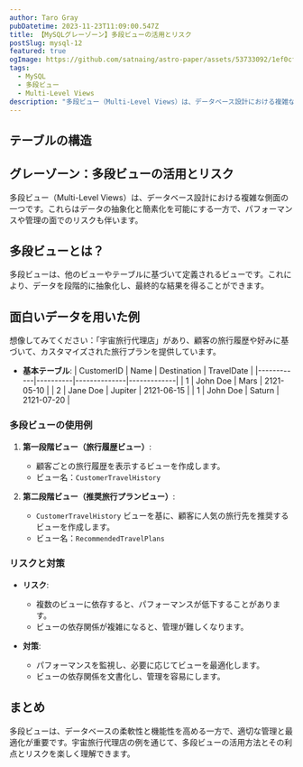```yaml
---
author: Taro Gray
pubDatetime: 2023-11-23T11:09:00.547Z
title: 【MySQLグレーゾーン】多段ビューの活用とリスク
postSlug: mysql-12
featured: true
ogImage: https://github.com/satnaing/astro-paper/assets/53733092/1ef0cf03-8137-4d67-ac81-84a032119e3a
tags:
  - MySQL
  - 多段ビュー
  - Multi-Level Views
description: "多段ビュー（Multi-Level Views）は、データベース設計における複雑な側面の一つです。これらはデータの抽象化と簡素化を可能にする一方で、パフォーマンスや管理の面でのリスクも伴います。"
---
```


## テーブルの構造

## グレーゾーン：多段ビューの活用とリスク

多段ビュー（Multi-Level Views）は、データベース設計における複雑な側面の一つです。これらはデータの抽象化と簡素化を可能にする一方で、パフォーマンスや管理の面でのリスクも伴います。

## 多段ビューとは？

多段ビューは、他のビューやテーブルに基づいて定義されるビューです。これにより、データを段階的に抽象化し、最終的な結果を得ることができます。

## 面白いデータを用いた例

想像してみてください：「宇宙旅行代理店」があり、顧客の旅行履歴や好みに基づいて、カスタマイズされた旅行プランを提供しています。

- **基本テーブル**:
  | CustomerID | Name | Destination | TravelDate |
  |------------|----------|--------------|-------------|
  | 1 | John Doe | Mars | 2121-05-10 |
  | 2 | Jane Doe | Jupiter | 2121-06-15 |
  | 1 | John Doe | Saturn | 2121-07-20 |

### 多段ビューの使用例

1. **第一段階ビュー（旅行履歴ビュー）**:

   - 顧客ごとの旅行履歴を表示するビューを作成します。
   - ビュー名：`CustomerTravelHistory`

2. **第二段階ビュー（推奨旅行プランビュー）**:
   - `CustomerTravelHistory` ビューを基に、顧客に人気の旅行先を推奨するビューを作成します。
   - ビュー名：`RecommendedTravelPlans`

### リスクと対策

- **リスク**:

  - 複数のビューに依存すると、パフォーマンスが低下することがあります。
  - ビューの依存関係が複雑になると、管理が難しくなります。

- **対策**:
  - パフォーマンスを監視し、必要に応じてビューを最適化します。
  - ビューの依存関係を文書化し、管理を容易にします。

## まとめ

多段ビューは、データベースの柔軟性と機能性を高める一方で、適切な管理と最適化が重要です。宇宙旅行代理店の例を通じて、多段ビューの活用方法とその利点とリスクを楽しく理解できます。
